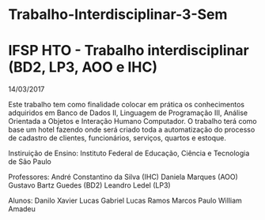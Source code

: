 # Trabalho-Interdisciplinar-3-Sem
# IFSP HTO - Trabalho interdisciplinar (BD2, LP3, AOO e IHC)
 14/03/2017

Este trabalho tem como finalidade colocar em prática os conhecimentos adquiridos em
Banco de Dados II, Linguagem de Programação III, Análise Orientada a Objetos e Interação
Humano Computador.
O trabalho terá como base um hotel fazendo onde será criado toda a automatização do 
processo de cadastro de clientes, funcionários, serviços, quartos e estoque.

Instiruição de Ensino: Instituto Federal de Educação, Ciência e Tecnologia de São Paulo

Professores: André Constantino da Silva (IHC)
             Daniela Marques (AOO)
             Gustavo Bartz Guedes (BD2)
             Leandro Ledel (LP3)
                          
Alunos: Danilo Xavier
        Lucas Gabriel
        Lucas Ramos
        Marcos Paulo
        William Amadeu
